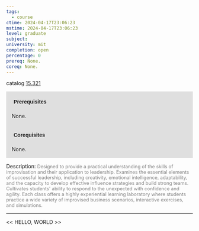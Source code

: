```yaml
---
tags:
  - course
ctime: 2024-04-17T23:06:23
mstime: 2024-04-17T23:06:23
level: graduate
subject: 
university: mit
completion: open
percentage: 0
prereq: None.
coreq: None.
---
```


catalog [15.321](http://student.mit.edu/catalog/m15b.html#15.321)

<span style="display: block; padding: 15px; background-color: rgb(100, 100, 100, 0.2);"><font id="m_prereq1081_0" style="display: block; font-family: Arial, sans-serif; font-weight: bold; padding: 5px">Prerequisites</font><br><span id="prereq1081_0">None.</span></span>
<span style="display: block; padding: 15px; background-color: rgb(100, 100, 100, 0.2);"><font id="m_coreq1081_0" style="display: block; font-family: Arial, sans-serif; font-weight: bold; padding: 5px">Corequisites</font><br><span id="coreq1081_0">None.</span></span>

<font style="">Description:</font>
<font style="color: grey; font-size: 0.8rem;">Designed to provide a practical understanding of the skills of improvisation and their application to leadership. Examines the essential elements of successful leadership, including creativity, emotional intelligence, adaptability, and the capacity to develop effective influence strategies and build strong teams. Cultivates students' ability to respond to the unexpected with confidence and agility. Each class offers a highly experiential learning laboratory where students practice a wide variety of improvised business scenarios, interactive exercises, and simulations.</font>



---

<< HELLO, WORLD >>
